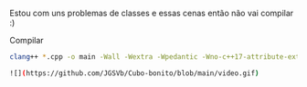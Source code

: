Estou com uns problemas de classes e essas cenas então não vai compilar :)

Compilar
```bash
clang++ *.cpp -o main -Wall -Wextra -Wpedantic -Wno-c++17-attribute-extensions -O0 -g3 $(pkg-config --cflags --libs sdl2) -lSDL2_ttf```

![](https://github.com/JGSVb/Cubo-bonito/blob/main/video.gif)
